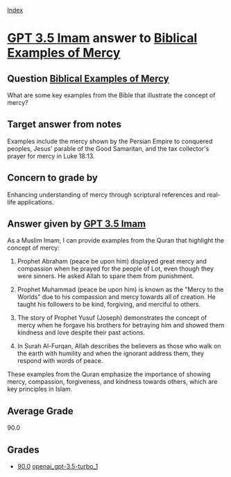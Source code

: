 
[Index](../../../index.md)
# [GPT 3.5 Imam](../../answering_models/GPT_3.5_Imam.md) answer to [Biblical Examples of Mercy](../../questions/Biblical_Examples_of_Mercy.md)

## Question [Biblical Examples of Mercy](../../questions/Biblical_Examples_of_Mercy.md)
What are some key examples from the Bible that illustrate the concept of mercy?

## Target answer from notes
Examples include the mercy shown by the Persian Empire to conquered peoples, Jesus' parable of the Good Samaritan, and the tax collector's prayer for mercy in Luke 18:13.

## Concern to grade by
Enhancing understanding of mercy through scriptural references and real-life applications.

## Answer given by [GPT 3.5 Imam](../../answering_models/GPT_3.5_Imam.md)
As a Muslim Imam, I can provide examples from the Quran that highlight the concept of mercy:

1. Prophet Abraham (peace be upon him) displayed great mercy and compassion when he prayed for the people of Lot, even though they were sinners. He asked Allah to spare them from punishment.

2. Prophet Muhammad (peace be upon him) is known as the "Mercy to the Worlds" due to his compassion and mercy towards all of creation. He taught his followers to be kind, forgiving, and merciful to others.

3. The story of Prophet Yusuf (Joseph) demonstrates the concept of mercy when he forgave his brothers for betraying him and showed them kindness and love despite their past actions.

4. In Surah Al-Furqan, Allah describes the believers as those who walk on the earth with humility and when the ignorant address them, they respond with words of peace.

These examples from the Quran emphasize the importance of showing mercy, compassion, forgiveness, and kindness towards others, which are key principles in Islam.

## Average Grade
90.0

## Grades
 * [90.0](./Biblical_Examples_of_Mercy_grades/openai_gpt-3.5-turbo_1.md) [openai_gpt-3.5-turbo_1](../../grading_models/openai_gpt-3.5-turbo_1.md)
